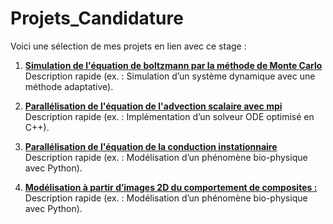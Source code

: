# Projets_Candidature


Voici une sélection de mes projets en lien avec ce stage :

1. **[Simulation de l'équation de boltzmann par la méthode de Monte Carlo]([https://github.com/votre-utilisateur/projet1](https://github.com/Yassineay49/Boltzmann_Monte_Carlo))**  
   Description rapide (ex. : Simulation d’un système dynamique avec une méthode adaptative).  

2. **[Parallélisation de l'équation de l'advection scalaire avec mpi](https://github.com/Yassineay49/Projet_CHP_2A)**  
   Description rapide (ex. : Implémentation d’un solveur ODE optimisé en C++).  

3. **[Parallélisation de l'équation de la conduction instationnaire ]([https://github.com/votre-utilisateur/projet3](https://github.com/Yassineay49/Calculparall_Para))**  
   Description rapide (ex. : Modélisation d’un phénomène bio-physique avec Python).

3. **[Modélisation à partir d’images 2D du comportement de composites :](https://github.com/Yassineay49/Elements_finis)**  
   Description rapide (ex. : Modélisation d’un phénomène bio-physique avec Python).  
